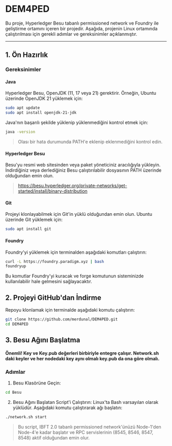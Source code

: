 # DEM4PED

Bu proje, Hyperledger Besu tabanlı permissioned network ve Foundry ile geliştirme ortamını içeren bir projedir. Aşağıda, projenin Linux ortamında çalıştırılması için gerekli adımlar ve gereksinimler açıklanmıştır.

---

## 1. Ön Hazırlık

### Gereksinimler

#### Java
Hyperledger Besu, OpenJDK (11, 17 veya 21) gerektirir. Örneğin, Ubuntu üzerinde OpenJDK 21 yüklemek için:
```bash
sudo apt update
sudo apt install openjdk-21-jdk
```

Java'nın başarılı şekilde yüklenip yüklenmediğini kontrol etmek için:
```bash
java -version
```

> Olası bir hata durumunda PATH'e eklenip eklenmediğini kontrol edin.

#### Hyperledger Besu
Besu'yu resmi web sitesinden veya paket yöneticiniz aracılığıyla yükleyin. İndirdiğiniz veya derlediğiniz Besu çalıştırılabilir dosyasının PATH üzerinde olduğundan emin olun.
> https://besu.hyperledger.org/private-networks/get-started/install/binary-distribution

#### Git
Projeyi klonlayabilmek için Git'in yüklü olduğundan emin olun. Ubuntu üzerinde Git yüklemek için:
```bash
sudo apt install git
```

#### Foundry
Foundry'yi yüklemek için terminalden aşağıdaki komutları çalıştırın:
```bash
curl -L https://foundry.paradigm.xyz | bash
foundryup
```
Bu komutlar Foundry'yi kuracak ve forge komutunun sisteminizde kullanılabilir hale gelmesini sağlayacaktır.

## 2. Projeyi GitHub'dan İndirme
Repoyu klonlamak için terminalde aşağıdaki komutu çalıştırın:
```bash
git clone https://github.com/merdunal/DEM4PED.git
cd DEM4PED
```

## 3. Besu Ağını Başlatma

#### Önemli! Key ve Key.pub değerleri birbiriyle entegre çalışır. Network.sh daki keyler ve her nodedaki key aynı olmalı key.pub da ona göre olmalı.

### Adımlar
1. Besu Klasörüne Geçin:
```bash
cd Besu
```
2. Besu Ağını Başlatan Script'i Çalıştırın: Linux'ta Bash varsayılan olarak yüklüdür. Aşağıdaki komutu çalıştırarak ağı başlatın:
```bash
./network.sh start
```
> Bu script, IBFT 2.0 tabanlı permissioned network'ünüzü Node-1'den Node-4'e kadar başlatır ve RPC servislerinin (8545, 8546, 8547, 8548) aktif olduğundan emin olur.
